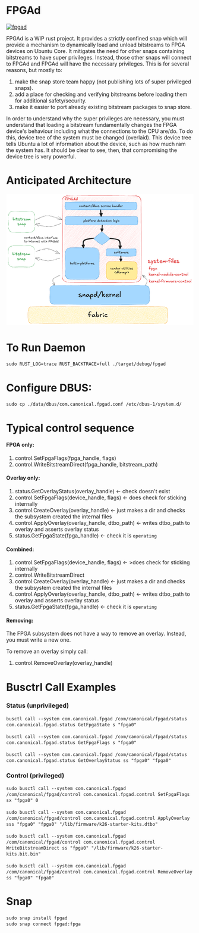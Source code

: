 # FPGAd

[![fpgad](https://snapcraft.io/fpgad/badge.svg)](https://snapcraft.io/fpgad)

FPGAd is a WIP rust project.
It provides a strictly confined snap which will provide a mechanism to dynamically load and unload bitstreams to FPGA
devices on Ubuntu Core.
It mitigates the need for other snaps containing bitstreams to have super privileges.
Instead, those other snaps will connect to FPGAd and FPGAd will have the necessary privileges.
This is for several reasons, but mostly to:

1. make the snap store team happy (not publishing lots of super privileged snaps).
2. add a place for checking and verifying bitstreams before loading them for additional safety/security.
3. make it easier to port already existing bitstream packages to snap store.

In order to understand why the super privileges are necessary, you must understand that loading a bitstream
fundamentally changes the FPGA device's behaviour including what the connections to the CPU are/do.
To do this, device tree of the system must be changed (overlaid).
This device tree tells Ubuntu a lot of information about the device, such as how much ram the system has.
It should be clear to see, then, that compromising the device tree is very powerful.

# Anticipated Architecture

![anticipated_architecture.png](docs/assets/anticipated_architecture.png)

# To Run Daemon

```
sudo RUST_LOG=trace RUST_BACKTRACE=full ./target/debug/fpgad
```

# Configure DBUS:

```
sudo cp ./data/dbus/com.canonical.fpgad.conf /etc/dbus-1/system.d/
```

# Typical control sequence

#### FPGA only:

1. control.SetFpgaFlags(fpga_handle, flags)
2. control.WriteBitstreamDirect(fpga_handle, bitstream_path)

#### Overlay only:

1. status.GetOverlayStatus(overlay_handle) <- check doesn't exist
2. control.SetFpgaFlags(device_handle, flags) <- does check for sticking internally
3. control.CreateOverlay(overlay_handle) <- just makes a dir and checks the subsystem created the internal files
4. control.ApplyOverlay(overlay_handle, dtbo_path) <- writes dtbo_path to overlay and asserts overlay status
5. status.GetFpgaState(fpga_handle) <- check it is `operating`

#### Combined:

1. control.SetFpgaFlags(device_handle, flags) <- >does check for sticking internally
2. control.WriteBitstreamDirect
3. control.CreateOverlay(overlay_handle) <- just makes a dir and checks the subsystem created the internal files
4. control.ApplyOverlay(overlay_handle, dtbo_path) <- writes dtbo_path to overlay and asserts overlay status
5. status.GetFpgaState(fpga_handle) <- check it is `operating`

#### Removing:

The FPGA subsystem does not have a way to remove an overlay. Instead, you must write a new one.

To remove an overlay simply call:

1. control.RemoveOverlay(overlay_handle)

# Busctrl Call Examples

### Status (unprivileged)

```
busctl call --system com.canonical.fpgad /com/canonical/fpgad/status com.canonical.fpgad.status GetFpgaState s "fpga0"

busctl call --system com.canonical.fpgad /com/canonical/fpgad/status com.canonical.fpgad.status GetFpgaFlags s "fpga0"

busctl call --system com.canonical.fpgad /com/canonical/fpgad/status com.canonical.fpgad.status GetOverlayStatus ss "fpga0" "fpga0"
```

### Control (privileged)

```
sudo busctl call --system com.canonical.fpgad /com/canonical/fpgad/control com.canonical.fpgad.control SetFpgaFlags sx "fpga0" 0

sudo busctl call --system com.canonical.fpgad /com/canonical/fpgad/control com.canonical.fpgad.control ApplyOverlay sss "fpga0" "fpga0" "/lib/firmware/k26-starter-kits.dtbo"

sudo busctl call --system com.canonical.fpgad /com/canonical/fpgad/control com.canonical.fpgad.control WriteBitstreamDirect ss "fpga0" "/lib/firmware/k26-starter-kits.bit.bin"

sudo busctl call --system com.canonical.fpgad /com/canonical/fpgad/control com.canonical.fpgad.control RemoveOverlay ss "fpga0" "fpga0"
```

# Snap

```shell
sudo snap install fpgad
sudo snap connect fpgad:fpga
```